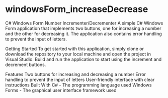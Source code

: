 # windowsForm_increaseDecrease

C# Windows Form Number Incrementer/Decrementer
A simple C# Windows Form application that implements two buttons, one for increasing a number and the other for decreasing it. The application also contains error handling to prevent the input of letters.

Getting Started
To get started with this application, simply clone or download the repository to your local machine and open the project in Visual Studio. Build and run the application to start using the increment and decrement buttons.

Features
Two buttons for increasing and decreasing a number
Error handling to prevent the input of letters
User-friendly interface with clear instructions
Built With
C# - The programming language used
Windows Forms - The graphical user interface framework used
